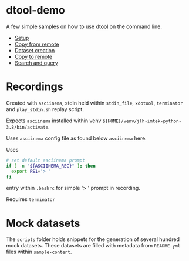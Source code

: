 # dtool-demo

A few simple samples on how to use [dtool](https://dtool.readthedocs.io/en/latest/) on the command line.

* [Setup](005-setup/README.md)
* [Copy from remote](008-copy-from-remote/README.md)
* [Dataset creation](010-dataset-creation/README.md)
* [Copy to remote](015-copy-to-remote/README.md)
* [Search and query](018-search-and-query/README.md)

# Recordings

Created with `asciinema`, stdin held within `stdin_file`, `xdotool`, `terminator` and `play_stdin.sh` replay script.

Expects `asciinema` installed within venv `${HOME}/venv/jlh-imtek-python-3.8/bin/activate`.

Uses `asciinema` config file as found below `asciinema` here.

Uses

```bash
# set default asciinema prompt
if [ -n "${ASCIINEMA_REC}" ]; then
  export PS1='> '
fi
```

entry within `.bashrc` for simple '> ' prompt in recording.


Requires `terminator`

# Mock datasets

The `scripts` folder holds snippets for the generation of several hundred mock datasets.
These datasets are filled with metadata from `README.yml` files within `sample-content`.
